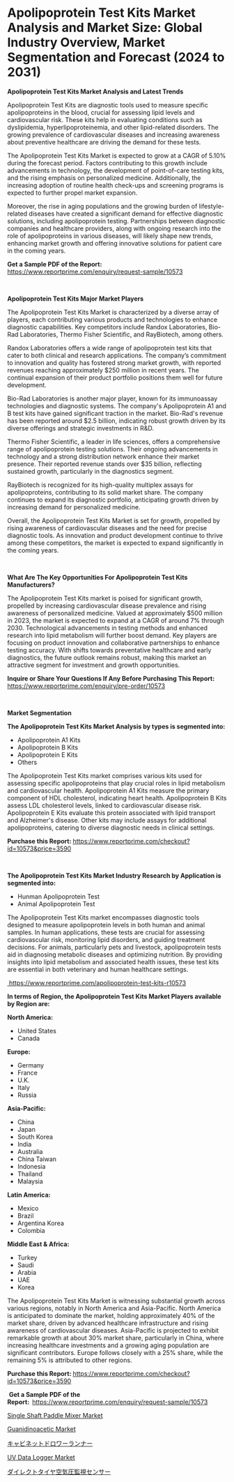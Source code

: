 <p><h1>Apolipoprotein Test Kits Market Analysis and Market Size: Global Industry Overview, Market Segmentation and Forecast (2024 to 2031)</h1></p><p><strong>Apolipoprotein Test Kits Market Analysis and Latest Trends</strong></p>
<p><p>Apolipoprotein Test Kits are diagnostic tools used to measure specific apolipoproteins in the blood, crucial for assessing lipid levels and cardiovascular risk. These kits help in evaluating conditions such as dyslipidemia, hyperlipoproteinemia, and other lipid-related disorders. The growing prevalence of cardiovascular diseases and increasing awareness about preventive healthcare are driving the demand for these tests. </p><p>The Apolipoprotein Test Kits Market is expected to grow at a CAGR of 5.10% during the forecast period. Factors contributing to this growth include advancements in technology, the development of point-of-care testing kits, and the rising emphasis on personalized medicine. Additionally, the increasing adoption of routine health check-ups and screening programs is expected to further propel market expansion. </p><p>Moreover, the rise in aging populations and the growing burden of lifestyle-related diseases have created a significant demand for effective diagnostic solutions, including apolipoprotein testing. Partnerships between diagnostic companies and healthcare providers, along with ongoing research into the role of apolipoproteins in various diseases, will likely shape new trends, enhancing market growth and offering innovative solutions for patient care in the coming years.</p></p>
<p><strong>Get a Sample PDF of the Report:&nbsp;</strong> <a href="https://www.reportprime.com/enquiry/request-sample/10573">https://www.reportprime.com/enquiry/request-sample/10573</a></p>
<p>&nbsp;</p>
<p><strong>Apolipoprotein Test Kits Major Market Players</strong></p>
<p><p>The Apolipoprotein Test Kits Market is characterized by a diverse array of players, each contributing various products and technologies to enhance diagnostic capabilities. Key competitors include Randox Laboratories, Bio-Rad Laboratories, Thermo Fisher Scientific, and RayBiotech, among others. </p><p>Randox Laboratories offers a wide range of apolipoprotein test kits that cater to both clinical and research applications. The company’s commitment to innovation and quality has fostered strong market growth, with reported revenues reaching approximately $250 million in recent years. The continual expansion of their product portfolio positions them well for future development.</p><p>Bio-Rad Laboratories is another major player, known for its immunoassay technologies and diagnostic systems. The company's Apolipoprotein A1 and B test kits have gained significant traction in the market. Bio-Rad's revenue has been reported around $2.5 billion, indicating robust growth driven by its diverse offerings and strategic investments in R&D.</p><p>Thermo Fisher Scientific, a leader in life sciences, offers a comprehensive range of apolipoprotein testing solutions. Their ongoing advancements in technology and a strong distribution network enhance their market presence. Their reported revenue stands over $35 billion, reflecting sustained growth, particularly in the diagnostics segment.</p><p>RayBiotech is recognized for its high-quality multiplex assays for apolipoproteins, contributing to its solid market share. The company continues to expand its diagnostic portfolio, anticipating growth driven by increasing demand for personalized medicine.</p><p>Overall, the Apolipoprotein Test Kits Market is set for growth, propelled by rising awareness of cardiovascular diseases and the need for precise diagnostic tools. As innovation and product development continue to thrive among these competitors, the market is expected to expand significantly in the coming years.</p></p>
<p>&nbsp;</p>
<p><strong>What Are The Key Opportunities For Apolipoprotein Test Kits Manufacturers?</strong></p>
<p><p>The Apolipoprotein Test Kits market is poised for significant growth, propelled by increasing cardiovascular disease prevalence and rising awareness of personalized medicine. Valued at approximately $500 million in 2023, the market is expected to expand at a CAGR of around 7% through 2030. Technological advancements in testing methods and enhanced research into lipid metabolism will further boost demand. Key players are focusing on product innovation and collaborative partnerships to enhance testing accuracy. With shifts towards preventative healthcare and early diagnostics, the future outlook remains robust, making this market an attractive segment for investment and growth opportunities.</p></p>
<p><strong>Inquire or Share Your Questions If Any Before Purchasing This Report:</strong> <a href="https://www.reportprime.com/enquiry/pre-order/10573">https://www.reportprime.com/enquiry/pre-order/10573</a></p>
<p>&nbsp;</p>
<p><strong>Market Segmentation</strong></p>
<p><strong>The Apolipoprotein Test Kits Market Analysis by types is segmented into:</strong></p>
<p><ul><li>Apolipoprotein A1 Kits</li><li>Apolipoprotein B Kits</li><li>Apolipoprotein E Kits</li><li>Others</li></ul></p>
<p><p>The Apolipoprotein Test Kits market comprises various kits used for assessing specific apolipoproteins that play crucial roles in lipid metabolism and cardiovascular health. Apolipoprotein A1 Kits measure the primary component of HDL cholesterol, indicating heart health. Apolipoprotein B Kits assess LDL cholesterol levels, linked to cardiovascular disease risk. Apolipoprotein E Kits evaluate this protein associated with lipid transport and Alzheimer's disease. Other kits may include assays for additional apolipoproteins, catering to diverse diagnostic needs in clinical settings.</p></p>
<p><strong>Purchase this Report:&nbsp;</strong><a href="https://www.reportprime.com/checkout?id=10573&price=3590">https://www.reportprime.com/checkout?id=10573&price=3590</a></p>
<p>&nbsp;</p>
<p><strong>The Apolipoprotein Test Kits Market Industry Research by Application is segmented into:</strong></p>
<p><ul><li>Hunman Apolipoprotein Test</li><li>Animal Apolipoprotein Test</li></ul></p>
<p><p>The Apolipoprotein Test Kits market encompasses diagnostic tools designed to measure apolipoprotein levels in both human and animal samples. In human applications, these tests are crucial for assessing cardiovascular risk, monitoring lipid disorders, and guiding treatment decisions. For animals, particularly pets and livestock, apolipoprotein tests aid in diagnosing metabolic diseases and optimizing nutrition. By providing insights into lipid metabolism and associated health issues, these test kits are essential in both veterinary and human healthcare settings.</p></p>
<p><a href="https://www.reportprime.com/apolipoprotein-test-kits-r10573">&nbsp;https://www.reportprime.com/apolipoprotein-test-kits-r10573</a></p>
<p><strong>In terms of Region, the Apolipoprotein Test Kits Market Players available by Region are:</strong></p>
<p>
    <p> <strong> North America: </strong>
        <ul>
            <li>United States</li>
            <li>Canada</li>
        </ul>
        </p> 
    <p> <strong> Europe: </strong>
        <ul>
            <li>Germany</li>
            <li>France</li>
            <li>U.K.</li>
            <li>Italy</li>
            <li>Russia</li>
        </ul>
        </p> 
    <p> <strong> Asia-Pacific: </strong>
        <ul>
            <li>China</li>
            <li>Japan</li>
            <li>South Korea</li>
            <li>India</li>
            <li>Australia</li>
            <li>China Taiwan</li>
            <li>Indonesia</li>
            <li>Thailand</li>
            <li>Malaysia</li>
        </ul>
        </p> 
    <p> <strong> Latin America: </strong>
        <ul>
            <li>Mexico</li>
            <li>Brazil</li>
            <li>Argentina Korea</li>
            <li>Colombia</li>
        </ul>
        </p> 
    <p> <strong> Middle East & Africa: </strong>
        <ul>
            <li>Turkey</li>
            <li>Saudi</li>
            <li>Arabia</li>
            <li>UAE</li>
            <li>Korea</li>
        </ul>
    </p>
    </p>
<p><p>The Apolipoprotein Test Kits Market is witnessing substantial growth across various regions, notably in North America and Asia-Pacific. North America is anticipated to dominate the market, holding approximately 40% of the market share, driven by advanced healthcare infrastructure and rising awareness of cardiovascular diseases. Asia-Pacific is projected to exhibit remarkable growth at about 30% market share, particularly in China, where increasing healthcare investments and a growing aging population are significant contributors. Europe follows closely with a 25% share, while the remaining 5% is attributed to other regions.</p></p>
<p><strong>Purchase this Report: </strong><a href="https://www.reportprime.com/checkout?id=10573&price=3590">https://www.reportprime.com/checkout?id=10573&price=3590</a></p>
<p>&nbsp;<strong>Get a Sample PDF of the Report:&nbsp;&nbsp;</strong><a href="https://www.reportprime.com/enquiry/request-sample/10573">https://www.reportprime.com/enquiry/request-sample/10573</a></p>
<p><strong></strong></p>
<p><p><a href="https://www.linkedin.com/pulse/what-innovations-market-trends-shaping-single-shaft-paddle-ogntf?trackingId=7lpO1uh2S5yzc1MKwcogTQ%3D%3D">Single Shaft Paddle Mixer Market</a></p><p><a href="https://issuu.com/reportprime-2/docs/guanidinoacetic-market-size-2030.pp_518debdfe33d91">Guanidinoacetic Market</a></p><p><a href="https://medium.com/@rot5z9maragh/cabinet-drawer-runners-market-%E3%81%AE%E3%82%B0%E3%83%AD%E3%83%BC%E3%83%90%E3%83%AB%E5%B8%82%E5%A0%B4%E6%A6%82%E8%A6%81%E3%81%AF-%E4%B8%96%E7%95%8C%E3%81%8A%E3%82%88%E3%81%B3%E4%B8%BB%E8%A6%81%E5%B8%82%E5%A0%B4%E3%81%AB%E3%81%8A%E3%81%91%E3%82%8B%E6%A5%AD%E7%95%8C%E3%81%AB%E5%BD%B1%E9%9F%BF%E3%82%92%E4%B8%8E%E3%81%88%E3%82%8B%E4%B8%BB%E8%A6%81%E3%81%AA%E3%83%88%E3%83%AC%E3%83%B3%E3%83%89%E3%81%AB%E3%81%A4%E3%81%84%E3%81%A6-%E7%8B%AC%E8%87%AA%E3%81%AE%E8%A6%96%E7%82%B9%E3%82%92%E6%8F%90%E4%BE%9B%E3%81%97%E3%81%BE%E3%81%99-c62174407824">キャビネットドロワーランナー</a></p><p><a href="https://www.linkedin.com/pulse/uv-data-logger-market-growth-segmentation-regional-analysis-r2wtf?trackingId=%2Bakryxf5Tm2fQDODYVUxkw%3D%3D">UV Data Logger Market</a></p><p><a href="https://medium.com/@jordond5lezama/direct-tire-pressure-monitoring-sensor-51cd31256226">ダイレクトタイヤ空気圧監視センサー</a></p></p>